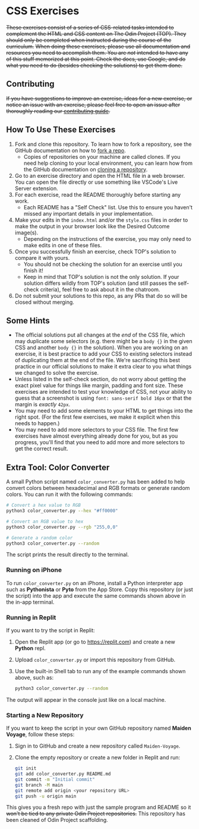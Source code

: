 # CSS Exercises

~~These exercises consist of a series of CSS-related tasks intended to complement the HTML and CSS content on The Odin Project (TOP). They should only be completed when instructed during the course of the curriculum.~~
~~When doing these exercises, please use all documentation and resources you need to accomplish them. You are _not_ intended to have any of this stuff memorized at this point. Check the docs, use Google, and do what you need to do (besides checking the solutions) to get them done.~~

## Contributing

~~If you have suggestions to improve an exercise, ideas for a new exercise, or notice an issue with an exercise, please feel free to open an issue after thoroughly reading our [contributing guide](https://github.com/TheOdinProject/.github/blob/main/CONTRIBUTING.md).~~

## How To Use These Exercises

1. Fork and clone this repository. To learn how to fork a repository, see the GitHub documentation on how to [fork a repo](https://docs.github.com/en/get-started/quickstart/fork-a-repo).
    * Copies of repositories on your machine are called clones. If you need help cloning to your local environment, you can learn how from the GitHub documentation on [cloning a repository](https://docs.github.com/en/github/creating-cloning-and-archiving-repositories/cloning-a-repository-from-github/cloning-a-repository).
2. Go to an exercise directory and open the HTML file in a web browser. You can open the file directly or use something like VSCode's Live Server extension.
3. For each exercise, read the README thoroughly before starting any work.
    * Each README has a "Self Check" list. Use this to ensure you haven't missed any important details in your implementation.
4. Make your edits in the `index.html` and/or the `style.css` files in order to make the output in your browser look like the Desired Outcome image(s).
    * Depending on the instructions of the exercise, you may only need to make edits in one of these files.
5. Once you successfully finish an exercise, check TOP's solution to compare it with yours.
   * You should not be checking the solution for an exercise until you finish it!
   * Keep in mind that TOP's solution is not the only solution. If your solution differs wildly from TOP's solution (and still passes the self-check criteria), feel free to ask about it in the chatroom.
6. Do not submit your solutions to this repo, as any PRs that do so will be closed without merging.

## Some Hints
- The official solutions put all changes at the _end_ of the CSS file, which may duplicate some selectors (e.g. there might be a `body {}` in the given CSS and another `body {}` in the solution). When you are working on an exercise, it is best practice to add your CSS to existing selectors instead of duplicating them at the end of the file. We're sacrificing this best practice in our official solutions to make it extra clear to you what things we changed to solve the exercise.
- Unless listed in the self-check section, do not worry about getting the exact pixel value for things like margin, padding and font size. These exercises are intended to test your knowledge of CSS, not your ability to guess that a screenshot is using `font: sans-serif bold 16px` or that the margin is _exactly_ `42px`.
- You may need to add some elements to your HTML to get things into the right spot. (For the first few exercises, we make it explicit when this needs to happen.)
- You may need to add more selectors to your CSS file. The first few exercises have almost everything already done for you, but as you progress, you'll find that you need to add more and more selectors to get the correct result.

## Extra Tool: Color Converter

A small Python script named `color_converter.py` has been added to help convert colors between hexadecimal and RGB formats or generate random colors. You can run it with the following commands:

```bash
# Convert a hex value to RGB
python3 color_converter.py --hex "#ff0000"

# Convert an RGB value to hex
python3 color_converter.py --rgb "255,0,0"

# Generate a random color
python3 color_converter.py --random
```

The script prints the result directly to the terminal.

### Running on iPhone

To run `color_converter.py` on an iPhone, install a Python
interpreter app such as **Pythonista** or **Pyto** from the App Store.
Copy this repository (or just the script) into the app and execute the
same commands shown above in the in-app terminal.

### Running in Replit

If you want to try the script in Replit:

1. Open the Replit app (or go to <https://replit.com>) and create a new
   **Python** repl.
2. Upload `color_converter.py` or import this repository from GitHub.
3. Use the built-in Shell tab to run any of the example commands shown
   above, such as:

   ```bash
   python3 color_converter.py --random
   ```

The output will appear in the console just like on a local machine.

### Starting a New Repository

If you want to keep the script in your own GitHub repository named
**Maiden Voyage**, follow these steps:

1. Sign in to GitHub and create a new repository called `Maiden-Voyage`.
2. Clone the empty repository or create a new folder in Replit and run:

   ```bash
   git init
   git add color_converter.py README.md
   git commit -m "Initial commit"
   git branch -M main
   git remote add origin <your repository URL>
   git push -u origin main
   ```

This gives you a fresh repo with just the sample program and README so it
~~won't be tied to any private Odin Project repositories.~~
This repository has been cleaned of Odin Project scaffolding.
